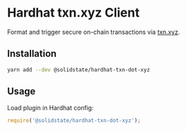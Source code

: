 # Hardhat txn.xyz Client

Format and trigger secure on-chain transactions via [txn.xyz](https://www.txn.xyz/).

## Installation

```bash
yarn add --dev @solidstate/hardhat-txn-dot-xyz
```

## Usage

Load plugin in Hardhat config:

```javascript
require('@solidstate/hardhat-txn-dot-xyz');
```
